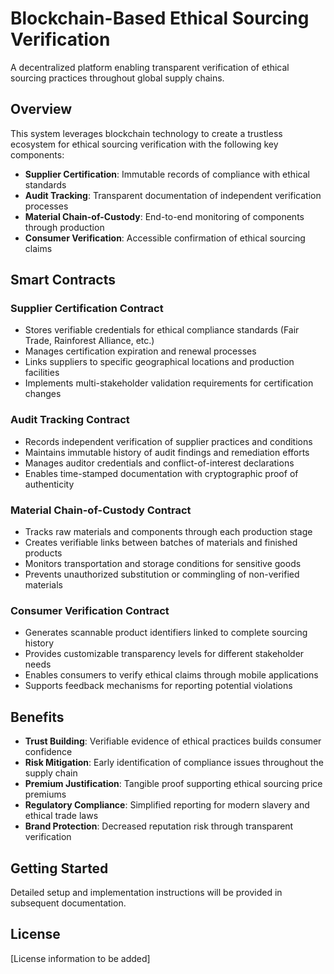 # Blockchain-Based Ethical Sourcing Verification

A decentralized platform enabling transparent verification of ethical sourcing practices throughout global supply chains.

## Overview

This system leverages blockchain technology to create a trustless ecosystem for ethical sourcing verification with the following key components:

- **Supplier Certification**: Immutable records of compliance with ethical standards
- **Audit Tracking**: Transparent documentation of independent verification processes
- **Material Chain-of-Custody**: End-to-end monitoring of components through production
- **Consumer Verification**: Accessible confirmation of ethical sourcing claims

## Smart Contracts

### Supplier Certification Contract
- Stores verifiable credentials for ethical compliance standards (Fair Trade, Rainforest Alliance, etc.)
- Manages certification expiration and renewal processes
- Links suppliers to specific geographical locations and production facilities
- Implements multi-stakeholder validation requirements for certification changes

### Audit Tracking Contract
- Records independent verification of supplier practices and conditions
- Maintains immutable history of audit findings and remediation efforts
- Manages auditor credentials and conflict-of-interest declarations
- Enables time-stamped documentation with cryptographic proof of authenticity

### Material Chain-of-Custody Contract
- Tracks raw materials and components through each production stage
- Creates verifiable links between batches of materials and finished products
- Monitors transportation and storage conditions for sensitive goods
- Prevents unauthorized substitution or commingling of non-verified materials

### Consumer Verification Contract
- Generates scannable product identifiers linked to complete sourcing history
- Provides customizable transparency levels for different stakeholder needs
- Enables consumers to verify ethical claims through mobile applications
- Supports feedback mechanisms for reporting potential violations

## Benefits

- **Trust Building**: Verifiable evidence of ethical practices builds consumer confidence
- **Risk Mitigation**: Early identification of compliance issues throughout the supply chain
- **Premium Justification**: Tangible proof supporting ethical sourcing price premiums
- **Regulatory Compliance**: Simplified reporting for modern slavery and ethical trade laws
- **Brand Protection**: Decreased reputation risk through transparent verification

## Getting Started

Detailed setup and implementation instructions will be provided in subsequent documentation.

## License

[License information to be added]
